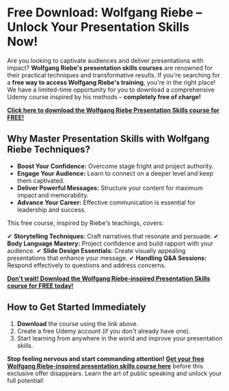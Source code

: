 # Free Download: Wolfgang Riebe – Unlock Your Presentation Skills Now!

Are you looking to captivate audiences and deliver presentations with impact? **Wolfgang Riebe's presentation skills courses** are renowned for their practical techniques and transformative results. If you're searching for a **free way to access Wolfgang Riebe's training**, you're in the right place! We have a limited-time opportunity for you to download a comprehensive Udemy course inspired by his methods – **completely free of charge!**

[**Click here to download the Wolfgang Riebe Presentation Skills course for FREE!**](https://udemywork.com/wolfgang-riebe)

## Why Master Presentation Skills with Wolfgang Riebe Techniques?

*   **Boost Your Confidence:** Overcome stage fright and project authority.
*   **Engage Your Audience:** Learn to connect on a deeper level and keep them captivated.
*   **Deliver Powerful Messages:** Structure your content for maximum impact and memorability.
*   **Advance Your Career:** Effective communication is essential for leadership and success.

This free course, inspired by Riebe's teachings, covers:

✔ **Storytelling Techniques:** Craft narratives that resonate and persuade.
✔ **Body Language Mastery:** Project confidence and build rapport with your audience.
✔ **Slide Design Essentials:** Create visually appealing presentations that enhance your message.
✔ **Handling Q&A Sessions:** Respond effectively to questions and address concerns.

[**Don't wait! Download the Wolfgang Riebe-inspired Presentation Skills course for FREE today!**](https://udemywork.com/wolfgang-riebe)

## How to Get Started Immediately

1.  **Download** the course using the link above.
2.  Create a free Udemy account (if you don't already have one).
3.  Start learning from anywhere in the world and improve your presentation skills.

**Stop feeling nervous and start commanding attention! [Get your free Wolfgang Riebe-inspired presentation skills course here](https://udemywork.com/wolfgang-riebe)** before this exclusive offer disappears. Learn the art of public speaking and unlock your full potential!
